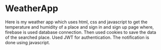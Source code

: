 # WeatherApp
Here is my weather app which uses html, css and javascript to get the temperature and humidity of a place and sign in and sign up page where, firebase is used database connection. Then used cookies to save the data of the searched place. Used JWT for authentication. The notification is done using javascript.
